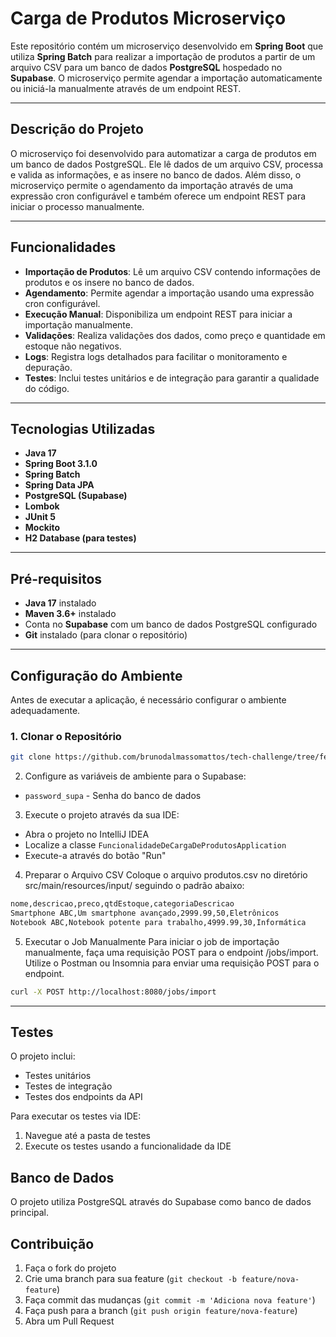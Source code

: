 # Carga de Produtos Microserviço

Este repositório contém um microserviço desenvolvido em **Spring Boot** que utiliza **Spring Batch** para realizar a importação de produtos a partir de um arquivo CSV para um banco de dados **PostgreSQL** hospedado no **Supabase**. O microserviço permite agendar a importação automaticamente ou iniciá-la manualmente através de um endpoint REST.

---

## Descrição do Projeto

O microserviço foi desenvolvido para automatizar a carga de produtos em um banco de dados PostgreSQL. Ele lê dados de um arquivo CSV, processa e valida as informações, e as insere no banco de dados. Além disso, o microserviço permite o agendamento da importação através de uma expressão cron configurável e também oferece um endpoint REST para iniciar o processo manualmente.

---

## Funcionalidades

- **Importação de Produtos**: Lê um arquivo CSV contendo informações de produtos e os insere no banco de dados.
- **Agendamento**: Permite agendar a importação usando uma expressão cron configurável.
- **Execução Manual**: Disponibiliza um endpoint REST para iniciar a importação manualmente.
- **Validações**: Realiza validações dos dados, como preço e quantidade em estoque não negativos.
- **Logs**: Registra logs detalhados para facilitar o monitoramento e depuração.
- **Testes**: Inclui testes unitários e de integração para garantir a qualidade do código.

---

## Tecnologias Utilizadas

- **Java 17**
- **Spring Boot 3.1.0**
- **Spring Batch**
- **Spring Data JPA**
- **PostgreSQL (Supabase)**
- **Lombok**
- **JUnit 5**
- **Mockito**
- **H2 Database (para testes)**

---

## Pré-requisitos

- **Java 17** instalado
- **Maven 3.6+** instalado
- Conta no **Supabase** com um banco de dados PostgreSQL configurado
- **Git** instalado (para clonar o repositório)

---

## Configuração do Ambiente

Antes de executar a aplicação, é necessário configurar o ambiente adequadamente.

### 1. Clonar o Repositório

```bash
git clone https://github.com/brunodalmassomattos/tech-challenge/tree/feature/funcionalidadeDeCargaDeProdutos
```

2. Configure as variáveis de ambiente para o Supabase:
- `password_supa` - Senha do banco de dados

3. Execute o projeto através da sua IDE:
- Abra o projeto no IntelliJ IDEA
- Localize a classe `FuncionalidadeDeCargaDeProdutosApplication`
- Execute-a através do botão "Run"

4. Preparar o Arquivo CSV
Coloque o arquivo produtos.csv no diretório src/main/resources/input/ seguindo o padrão abaixo:

```bash
nome,descricao,preco,qtdEstoque,categoriaDescricao
Smartphone ABC,Um smartphone avançado,2999.99,50,Eletrônicos
Notebook ABC,Notebook potente para trabalho,4999.99,30,Informática
```

5. Executar o Job Manualmente
Para iniciar o job de importação manualmente, faça uma requisição POST para o endpoint /jobs/import. Utilize o Postman ou Insomnia para enviar uma requisição POST para o endpoint.

```bash
curl -X POST http://localhost:8080/jobs/import
```

---

## Testes

O projeto inclui:
- Testes unitários
- Testes de integração
- Testes dos endpoints da API

Para executar os testes via IDE:
1. Navegue até a pasta de testes
2. Execute os testes usando a funcionalidade da IDE

## Banco de Dados

O projeto utiliza PostgreSQL através do Supabase como banco de dados principal.

## Contribuição

1. Faça o fork do projeto
2. Crie uma branch para sua feature (`git checkout -b feature/nova-feature`)
3. Faça commit das mudanças (`git commit -m 'Adiciona nova feature'`)
4. Faça push para a branch (`git push origin feature/nova-feature`)
5. Abra um Pull Request
